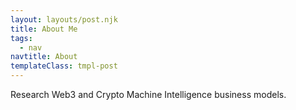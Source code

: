 ```yaml
---
layout: layouts/post.njk
title: About Me
tags:
  - nav
navtitle: About
templateClass: tmpl-post
---
```


Research Web3 and Crypto Machine Intelligence business models.
